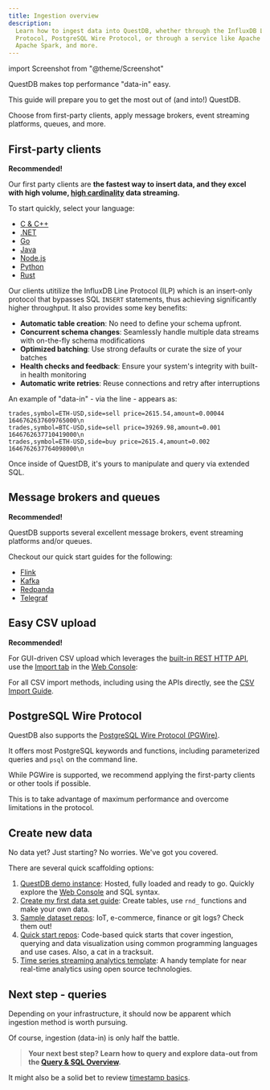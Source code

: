 ```yaml
---
title: Ingestion overview
description:
  Learn how to ingest data into QuestDB, whether through the InfluxDB Line
  Protocol, PostgreSQL Wire Protocol, or through a service like Apache Kafka,
  Apache Spark, and more.
---
```


import Screenshot from "@theme/Screenshot"

QuestDB makes top performance "data-in" easy.

This guide will prepare you to get the most out of (and into!) QuestDB.

Choose from first-party clients, apply message brokers, event streaming
platforms, queues, and more.

## First-party clients

**Recommended!**

Our first party clients are **the fastest way to insert data, and they excel
with high volume, [high cardinality](/glossary/high-cardinality/) data streaming.**

To start quickly, select your language:

- [C & C++](/docs/clients/ingest-c-and-cpp)
- [.NET](/docs/clients/ingest-dotnet)
- [Go](/docs/clients/ingest-go)
- [Java](/docs/clients/java_ilp)
- [Node.js](/docs/clients/ingest-node)
- [Python](/docs/clients/ingest-python)
- [Rust](/docs/clients/ingest-rust)

Our clients utitilize the InfluxDB Line Protocol (ILP) which is an insert-only
protocol that bypasses SQL `INSERT` statements, thus achieving significantly
higher throughput. It also provides some key benefits:

- **Automatic table creation**: No need to define your schema upfront.
- **Concurrent schema changes**: Seamlessly handle multiple data streams with
  on-the-fly schema modifications
- **Optimized batching**: Use strong defaults or curate the size of your batches
- **Health checks and feedback**: Ensure your system's integrity with built-in
  health monitoring
- **Automatic write retries**: Reuse connections and retry after interruptions

An example of "data-in" - via the line - appears as:

```shell
trades,symbol=ETH-USD,side=sell price=2615.54,amount=0.00044 1646762637609765000\n
trades,symbol=BTC-USD,side=sell price=39269.98,amount=0.001 1646762637710419000\n
trades,symbol=ETH-USD,side=buy price=2615.4,amount=0.002 1646762637764098000\n
```

Once inside of QuestDB, it's yours to manipulate and query via extended SQL.

## Message brokers and queues

**Recommended!**

QuestDB supports several excellent message brokers, event streaming platforms
and/or queues.

Checkout our quick start guides for the following:

- [Flink](/docs/third-party-tools/flink)
- [Kafka](/docs/third-party-tools/kafka/overview)
- [Redpanda](/docs/third-party-tools/redpanda)
- [Telegraf](/docs/third-party-tools/telegraf)

## Easy CSV upload

**Recommended!**

For GUI-driven CSV upload which leverages the
[built-in REST HTTP API](/docs/reference/api/rest/), use the
[Import tab](/docs/web-console/#import) in the [Web Console](/docs/web-console/):

<Screenshot
  alt="Screenshot of the UI for import"
  height={535}
  src="/images/docs/console/import-ui.webp"
  width={800}
/>

For all CSV import methods, including using the APIs directly, see the
[CSV Import Guide](/docs/guides/import-csv/).

## PostgreSQL Wire Protocol

QuestDB also supports the
[PostgreSQL Wire Protocol (PGWire)](/docs/reference/api/postgres/).

It offers most PostgreSQL keywords and functions, including parameterized
queries and `psql` on the command line.

While PGWire is supported, we recommend applying the first-party clients or
other tools if possible.

This is to take advantage of maximum performance and overcome limitations in the
protocol.

## Create new data

No data yet? Just starting? No worries. We've got you covered.

There are several quick scaffolding options:

1. [QuestDB demo instance](https://demo.questdb.io): Hosted, fully loaded and
   ready to go. Quickly explore the [Web Console](/docs/web-console/) and SQL syntax.
2. [Create my first data set guide](/docs/guides/create-database/): Create
   tables, use `rnd_` functions and make your own data.
3. [Sample dataset repos](https://github.com/questdb/sample-datasets): IoT,
   e-commerce, finance or git logs? Check them out!
4. [Quick start repos](https://github.com/questdb/questdb-quickstart):
   Code-based quick starts that cover ingestion, querying and data visualization
   using common programming languages and use cases. Also, a cat in a tracksuit.
5. [Time series streaming analytics template](https://github.com/questdb/time-series-streaming-analytics-template):
   A handy template for near real-time analytics using open source technologies.

## Next step - queries

Depending on your infrastructure, it should now be apparent which ingestion
method is worth pursuing.

Of course, ingestion (data-in) is only half the battle.

> **Your next best step? Learn how to query and explore data-out from the
> [Query & SQL Overview](/docs/reference/sql/overview/).**

It might also be a solid bet to review
[timestamp basics](/docs/guides/working-with-timestamps-timezones/).

